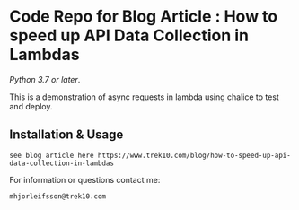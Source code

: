 # Code Repo for Blog Article : How to speed up API Data Collection in Lambdas

_Python 3.7 or later_.

This is a demonstration of async requests in lambda using chalice to test and deploy.

## Installation & Usage

```
see blog article here https://www.trek10.com/blog/how-to-speed-up-api-data-collection-in-lambdas
```

For information or questions contact me:

```Michele (mike) Hjorleifsson
mhjorleifsson@trek10.com
```

